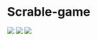# Scrable-game
![](https://img.shields.io/badge/Communication-TCP-green.svg)
![](https://img.shields.io/badge/UI-JavaFX-blue.svg)
![](https://img.shields.io/badge/Language-java9-orange.svg)
